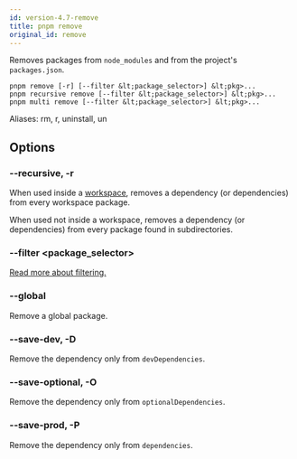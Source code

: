 ```yaml
---
id: version-4.7-remove
title: pnpm remove
original_id: remove
---
```


Removes packages from `node_modules` and from the project's `packages.json`.

```text
pnpm remove [-r] [--filter &lt;package_selector>] &lt;pkg>...
pnpm recursive remove [--filter &lt;package_selector>] &lt;pkg>...
pnpm multi remove [--filter &lt;package_selector>] &lt;pkg>...
```

Aliases: rm, r, uninstall, un

## Options

### --recursive, -r

When used inside a [workspace](workspaces), removes a dependency (or dependencies)
from every workspace package.

When used not inside a workspace, removes a dependency (or dependencies)
from every package found in subdirectories.

### --filter &lt;package_selector>

[Read more about filtering.](../filtering)

### --global

Remove a global package.

### --save-dev, -D

Remove the dependency only from `devDependencies`.

### --save-optional, -O

Remove the dependency only from `optionalDependencies`.

### --save-prod, -P

Remove the dependency only from `dependencies`.

